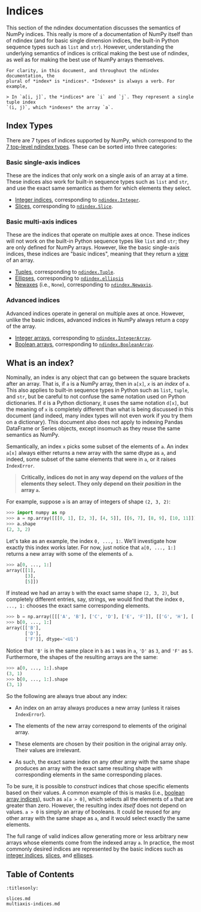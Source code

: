 # Indices

This section of the ndindex documentation discusses the semantics of NumPy
indices. This really is more of a documentation of NumPy itself than of
ndindex (and for basic single dimension indices, the built-in Python sequence
types such as `list` and `str`). However, understanding the underlying
semantics of indices is critical making the best use of ndindex, as well as
for making the best use of NumPy arrays themselves.

```{note}
For clarity, in this document, and throughout the ndindex documentation, the
plural of *index* is *indices*. *Indexes* is always a verb. For example,

> In `a[i, j]`, the *indices* are `i` and `j`. They represent a single tuple index
`(i, j)`, which *indexes* the array `a`.
```

## Index Types

There are 7 types of indices supported by NumPy, which correspond to the [7
top-level ndindex types](index-types). These can be sorted into three
categories:

### Basic single-axis indices

These are the indices that only work on a single axis of an array at a time.
These indices also work for built-in sequence types such as `list` and `str`,
and use the exact same semantics as them for which elements they select.

- [Integer indices](integer-indices), corresponding to
  [`ndindex.Integer`](ndindex.integer.Integer).
- [Slices](slices-docs), corresponding to [`ndindex.Slice`](ndindex.slice.Slice).

### Basic multi-axis indices

These are the indices that operate on multiple axes at once. These indices
will not work on the built-in Python sequence types like `list` and `str`;
they are only defined for NumPy arrays. However, like the basic single-axis
indices, these indices are "basic indices", meaning that they return a
[view](https://numpy.org/doc/stable/glossary.html#term-view) of an array.

- [Tuples](tuple-indices), corresponding to [`ndindex.Tuple`](ndindex.tuple.Tuple).
- [Ellipses](ellipsis-indices), corresponding to
  [`ndindex.ellipsis`](ndindex.ellipsis.ellipsis)
- [Newaxes](newaxis-indices) (i.e., `None`), corresponding to
  [`ndindex.Newaxis`](ndindex.newaxis.Newaxis).

### Advanced indices

Advanced indices operate in general on multiple axes at once. However, unlike
the basic indices, advanced indices in NumPy always return a copy of the array.

- [Integer arrays](integer-array-indices), corresponding to
  [`ndindex.IntegerArray`](ndindex.integerarray.IntegerArray).
- [Boolean arrays](boolean-array-indices), corresponding to
  [`ndindex.BooleanArray`](ndindex.booleanarray.BooleanArray).

## What is an index?

Nominally, an index is any object that can go between the square brackets
after an array. That is, if `a` is a NumPy array, then in `a[x]`, *`x`* is an
*index* of `a`. This also applies to built-in sequence types in Python such as
`list`, `tuple`, and `str`, but be careful to not confuse the same notation
used on Python dictionaries. If `d` is a Python dictionary, it uses the same
notation `d[x]`, but the meaning of `x` is completely different than what is
being discussed in this document (and indeed, many index types will not even
work if you try them on a dictionary). This document also does not apply to
indexing Pandas DataFrame or Series objects, except insomuch as they reuse the
same semantics as NumPy.

Semantically, an index `x` picks some subset of the elements of `a`. An index
`a[x]` always either returns a new array with the same dtype as `a`, and
indeed, some subset of the same elements that were in `a`, or it raises
`IndexError`.

> **Critically, indices do not in any way depend on the *values* of the
  elements they select. They only depend on their *position* in the array
  `a`.**


For example, suppose `a` is an array of integers of shape `(2, 3, 2)`:

```py
>>> import numpy as np
>>> a = np.array([[[0, 1], [2, 3], [4, 5]], [[6, 7], [8, 9], [10, 11]]])
>>> a.shape
(2, 3, 2)
```

Let's take as an example, the index `0, ..., 1:`. We'll investigate how
exactly this index works later. For now, just notice that `a[0, ..., 1:]`
returns a new array with some of the elements of `a`.

```py
>>> a[0, ..., 1:]
array([[1],
       [3],
       [5]])
```

If instead we had an array `b` with the exact same shape `(2, 3, 2)`, but
completely different entries, say, strings, we would find that the index `0,
..., 1:` chooses the exact same corresponding elements.

```py
>>> b = np.array([[['A', 'B'], ['C', 'D'], ['E', 'F']], [['G', 'H'], ['I', 'J'], ['K', 'L']]])
>>> b[0, ..., 1:]
array([['B'],
       ['D'],
       ['F']], dtype='<U1')
```

Notice that `'B'` is in the same place in `b` as `1` was in `a`, `'D'` as `3`,
and `'F'` as `5`. Furthermore, the shapes of the resulting arrays are the
same:

```py
>>> a[0, ..., 1:].shape
(3, 1)
>>> b[0, ..., 1:].shape
(3, 1)
```

So the following are always true about any index:

- An index on an array always produces a new array (unless it raises
  `IndexError`).

- The elements of the new array correspond to elements of the original array.

- These elements are chosen by their position in the original array only.
  Their values are irrelevant.

- As such, the exact same index on any other array with the same shape
  produces an array with the exact same resulting shape with corresponding
  elements in the same corresponding places.

To be sure, it is possible to *construct* indices that chose specific elements
based on their values. A common example of this is masks (i.e., [boolean array
indices](boolean-array-indices)), such as `a[a > 0]`, which selects all the
elements of `a` that are greater than zero. However, the resulting index
*itself* does not depend on values. `a > 0` is simply an array of booleans. It
could be reused for any other array with the same shape as `a`, and it would
select exactly the same elements.

The full range of valid indices allow generating more or less arbitrary new
arrays whose elements come from the indexed array `a`. In practice, the most
commonly desired indices are represented by the basic indices such as [integer
indices](integer-indices), [slices](slices-docs), and
[ellipses](ellipsis-indices).


## Table of Contents

```{toctree}
:titlesonly:

slices.md
multiaxis-indices.md
```

